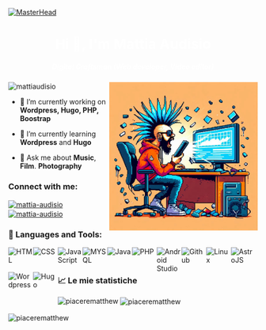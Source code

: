 [![MasterHead](https://user-images.githubusercontent.com/106918656/209438619-25091cdf-a126-4e95-a24c-5efdf8057606.gif)]()
<h1 align="center" style="color: #ffffff;">Hi 👋, I'm Mattia Audisio</h1>
<h5 align="center" style="color: #ffffff;">Digital Craftsman (Web developer, Video editor)</h5>
<img align="right" alt="Coding" width="300" src="icon.png">


<p align="left"> <img src="https://komarev.com/ghpvc/?username=mattiaudisio&label=Profile%20views&color=0e75b6&style=flat" alt="mattiaudisio" /> </p>

- 🔭 I’m currently working on **Wordpress, Hugo, PHP, Boostrap**

- 🌱 I’m currently learning **Wordpress** and **Hugo**

- 💬 Ask me about **Music**, **Film**. **Photography**

<h3 align="left">Connect with me:</h3>
<p align="left">
<a href="https://linkedin.com/in/mattia-audisio" target="blank"><img align="center" src="https://raw.githubusercontent.com/rahuldkjain/github-profile-readme-generator/master/src/images/icons/Social/linked-in-alt.svg" alt="mattia-audisio" height="30" width="40" /></a>
<a href="https://mattiaudisio.github.io/" target="blank"><img align="center" src="https://mattiaudisio.github.io/images/favicon.ico" alt="mattia-audisio" height="50" width="50" /></a>
</p>

<h3 align="left">🧰 Languages and Tools:</h3>
<p align="left"> 
 <img align="left" alt="HTML"  width="50px" height="50px" src="https://cdn.jsdelivr.net/gh/devicons/devicon/icons/html5/html5-original-wordmark.svg" />
 <img align="left" alt="CSS"  width="50px" height="50px" src="https://cdn.jsdelivr.net/gh/devicons/devicon/icons/css3/css3-original-wordmark.svg" />
 <img align="left" alt="JavaScript"  width="50px" height="50px" src="https://cdn.jsdelivr.net/gh/devicons/devicon/icons/javascript/javascript-original.svg" />
 <img align="left" alt="MYSQL"  width="50px" height="50px" src="https://cdn.jsdelivr.net/gh/devicons/devicon/icons/mysql/mysql-original-wordmark.svg" />
 <img align="left" alt="Java" width="50px"  height="50px" src="https://cdn.jsdelivr.net/gh/devicons/devicon/icons/java/java-original.svg"/>
 <img align="left" alt="PHP"  width="50px" height="50px" src="https://cdn.jsdelivr.net/gh/devicons/devicon/icons/php/php-original.svg" />
 <img align="left" alt="Android Studio"  width="50px" height="50px" src="https://cdn.jsdelivr.net/gh/devicons/devicon/icons/androidstudio/androidstudio-original.svg" />
 <img align="left" alt="Github"  width="50px" height="50px" src="https://cdn.jsdelivr.net/gh/devicons/devicon/icons/github/github-original.svg" />
 <img align="left" alt="Linux"  width="50px" height="50px" src="https://cdn.jsdelivr.net/gh/devicons/devicon/icons/linux/linux-original.svg" />
 <img align="left" alt="AstroJS"  width="50px" height="50px" src="https://astro.js.org/astro.png" /> 
 <img align="left" alt="Wordpress"  width="50px" height="50px" src="https://pngimg.com/uploads/wordpress/wordpress_PNG47.png" />
 <img align="left" alt="Hugo"  width="50px" height="50px" src="https://upload.wikimedia.org/wikipedia/commons/a/af/Logo_of_Hugo_the_static_website_generator.svg" />
</p>
<br />

#
 
### 📈 Le mie statistiche
<p><img align="left" src="https://github-readme-stats.vercel.app/api/top-langs?username=mattiaudisio&show_icons=true&locale=en&layout=compact" alt="piacerematthew" /></p>

<p>&nbsp;<img align="center" src="https://github-readme-stats.vercel.app/api?username=mattiaudisio&show_icons=true&locale=en" alt="piacerematthew" /></p>

<p><img align="center" src="https://github-readme-streak-stats.herokuapp.com/?user=mattiaudisio&" alt="piacerematthew" /></p
